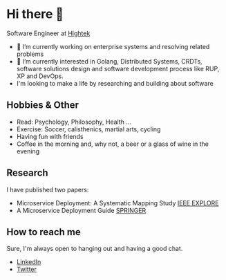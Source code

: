 # Hi there 👋

Software Engineer at [Hightek](https://hightek.com.mx)

- 🔭 I’m currently working on enterprise systems and resolving related problems
- 🌱 I’m currently interested in Golang, Distributed Systems, CRDTs, software solutions design and software development process like RUP, XP and DevOps. 
- I'm looking to make a life by researching and building about software

## Hobbies & Other

- Read: Psychology, Philosophy, Health ...
- Exercise: Soccer, calisthenics, martial arts, cycling
- Having fun with friends
- Coffee in the morning and, why not, a beer or a glass of wine in the evening

## Research

I have published two papers:

- Microservice Deployment: A Systematic Mapping Study [IEEE EXPLORE](https://ieeexplore.ieee.org/document/9653415)
- A Microservice Deployment Guide [SPRINGER](https://link.springer.com/article/10.1134/S0361768822080151)

## How to reach me

Sure, I'm always open to hanging out and having a good chat.

- [LinkedIn](https://www.linkedin.com/in/victorninomtz/)
- [Twitter](https://twitter.com/vninomtz)
